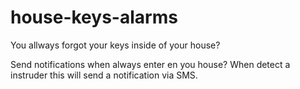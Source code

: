 # house-keys-alarms
You allways forgot your keys inside of your house?

Send notifications when always enter en you house? When detect a instruder this will send a notification via SMS.
